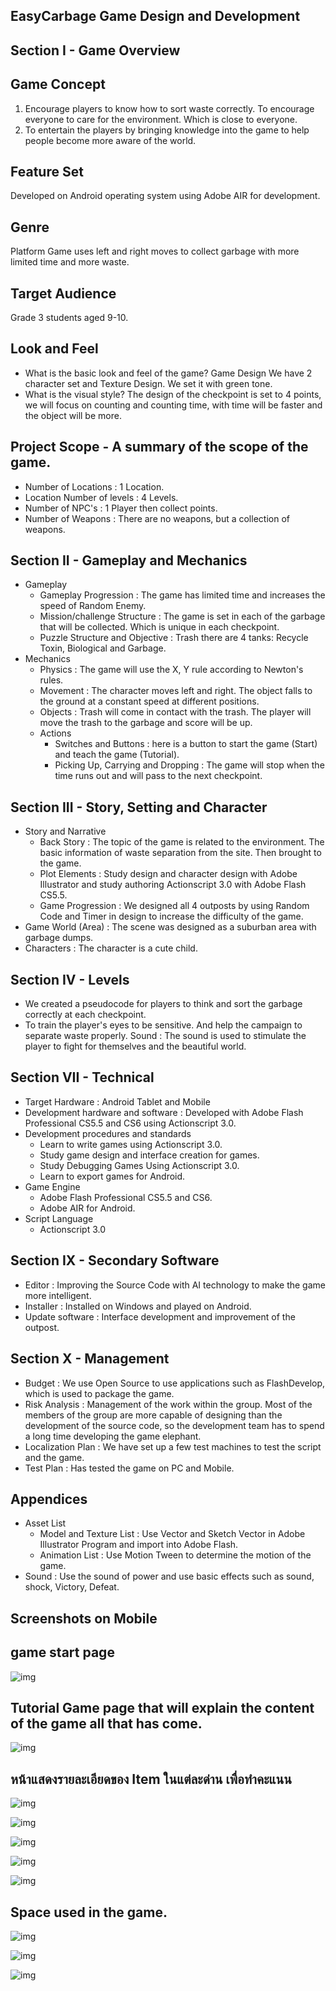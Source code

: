 ## EasyCarbage Game Design and Development 

## Section I - Game Overview

## Game Concept
1. Encourage players to know how to sort waste correctly. To encourage everyone to care for the environment. Which is close to everyone.
2. To entertain the players by bringing knowledge into the game to help people become more aware of the world.

## Feature Set
Developed on Android operating system using Adobe AIR for development.

## Genre
Platform Game uses left and right moves to collect garbage with more limited time and more waste.

## Target Audience
Grade 3 students aged 9-10.

## Look and Feel
- What is the basic look and feel of the game?
Game Design We have 2 character set and Texture Design. We set it with green tone.
- What is the visual style?
The design of the checkpoint is set to 4 points, we will focus on counting and counting time, with time will be faster and the object will be more.

## Project Scope - A summary of the scope of the game.
- Number of Locations : 1 Location.
- Location Number of levels : 4 Levels. 
- Number of NPC's : 1 Player then collect points.
- Number of Weapons : There are no weapons, but a collection of weapons.

## Section II - Gameplay and Mechanics
- Gameplay 
	- Gameplay Progression : The game has limited time and increases the speed of Random Enemy.
	- Mission/challenge Structure : The game is set in each of the garbage that will be collected. Which is unique in each checkpoint.
	- Puzzle Structure and Objective : Trash there are 4 tanks: Recycle Toxin, Biological and Garbage.
- Mechanics 
	- Physics : The game will use the X, Y rule according to Newton's rules.
	- Movement : The character moves left and right. The object falls to the ground at a constant speed at different positions.
	- Objects : Trash will come in contact with the trash. The player will move the trash to the garbage and score will be up.
	- Actions 
		- Switches and Buttons : here is a button to start the game (Start) and teach the game (Tutorial).
		- Picking Up, Carrying and Dropping : The game will stop when the time runs out and will pass to the next checkpoint.

## Section III - Story, Setting and Character
- Story and Narrative
	- Back Story : The topic of the game is related to the environment. The basic information of waste separation from the site. Then brought to the game.
	- Plot Elements : Study design and character design with Adobe Illustrator and study authoring Actionscript 3.0 with Adobe Flash CS5.5.
	- Game Progression : We designed all 4 outposts by using Random Code and Timer in design to increase the difficulty of the game.
- Game World (Area) : The scene was designed as a suburban area with garbage dumps.
- Characters : The character is a cute child.

## Section IV - Levels 
- We created a pseudocode for players to think and sort the garbage correctly at each checkpoint.
- To train the player's eyes to be sensitive. And help the campaign to separate waste properly.
Sound : The sound is used to stimulate the player to fight for themselves and the beautiful world.

## Section VII - Technical
- Target Hardware : Android Tablet and Mobile
- Development hardware and software : Developed with Adobe Flash Professional CS5.5 and CS6 using Actionscript 3.0.
- Development procedures and standards 
	- Learn to write games using Actionscript 3.0.
	- Study game design and interface creation for games.
	- Study Debugging Games Using Actionscript 3.0.
	- Learn to export games for Android.
- Game Engine
	- Adobe Flash Professional CS5.5 and CS6.
	- Adobe AIR for Android. 
- Script Language
	- Actionscript 3.0

## Section IX - Secondary Software
- Editor : Improving the Source Code with AI technology to make the game more intelligent.
- Installer : Installed on Windows and played on Android.
- Update software : Interface development and improvement of the outpost.

## Section X - Management
- Budget : We use Open Source to use applications such as FlashDevelop, which is used to package the game. 
- Risk Analysis : Management of the work within the group. Most of the members of the group are more capable of designing than the development of the source code, so the development team has to spend a long time developing the game elephant.
- Localization Plan : We have set up a few test machines to test the script and the game.
- Test Plan : Has tested the game on PC and Mobile.

## Appendices 
- Asset List 		
	- Model and Texture List : Use Vector and Sketch Vector in Adobe Illustrator Program and import into Adobe Flash.
	- Animation List : Use Motion Tween to determine the motion of the game.
- Sound : Use the sound of power and use basic effects such as sound, shock, Victory, Defeat.

## Screenshots on Mobile

## game start page
![img](https://github.com/kullawattana/EasyCarbage/blob/master/Screenshot%20Tablet/Screenshot_20171026-102726.png)

## Tutorial Game page that will explain the content of the game all that has come.
![img](https://github.com/kullawattana/EasyCarbage/blob/master/Screenshot%20Tablet/Screenshot_20171026-102739.png)

## หน้าแสดงรายละเอียดของ Item ในแต่ละด่าน เพื่อทำคะแนน
![img](https://github.com/kullawattana/EasyCarbage/blob/master/Screenshot%20Tablet/Screenshot_20171026-102848.png)

![img](https://github.com/kullawattana/EasyCarbage/blob/master/Screenshot%20Tablet/Screenshot_20171026-102912.png)

![img](https://github.com/kullawattana/EasyCarbage/blob/master/Screenshot%20Tablet/Screenshot_20171026-102922.png)

![img](https://github.com/kullawattana/EasyCarbage/blob/master/Screenshot%20Tablet/Screenshot_20171026-102932.png)

![img](https://github.com/kullawattana/EasyCarbage/blob/master/Screenshot%20Tablet/Screenshot_20171026-102939.png)

## Space used in the game.

![img](https://github.com/kullawattana/EasyCarbage/blob/master/Screenshot%20Tablet/Screenshot_20171026-102753.png)

![img](https://github.com/kullawattana/EasyCarbage/blob/master/Screenshot%20Tablet/Screenshot_20171026-103034.png)

![img](https://github.com/kullawattana/EasyCarbage/blob/master/Screenshot%20Tablet/Screenshot_20171026-102838.png)
